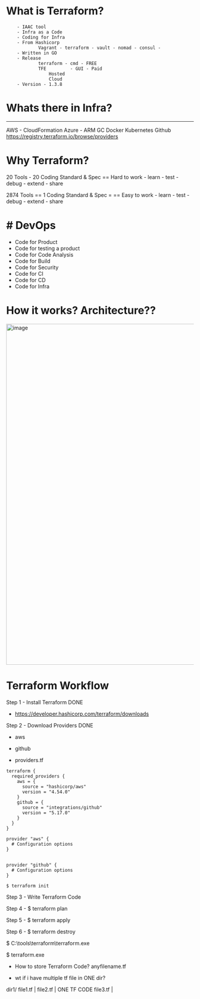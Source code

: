 
# What is Terraform?
		- IAAC tool
		- Infra as a Code
		- Coding for Infra
		- From Hashicorp
				Vagrant - terraform - vault - nomad - consul - 
		- Written in GO
		- Release
				terraform - cmd - FREE
				TFE			- GUI - Paid
					Hosted
					Cloud
		- Version - 1.3.8


# Whats there in Infra?
------------------------------
AWS			- CloudFormation
Azure		- ARM
GC
Docker
Kubernetes
Github
https://registry.terraform.io/browse/providers

# Why Terraform?

20 Tools - 20 Coding Standard & Spec == Hard to work - learn - test - debug - extend - share

2874 Tools == 1 Coding Standard & Spec = == Easy to work - learn - test - debug - extend - share

# # DevOps

- Code for Product
- Code for testing a product
- Code for Code Analysis
- Code for Build
- Code for Security
- Code for CI
- Code for CD
- Code for Infra


# How it works? Architecture??

<img width="914" alt="image" src="https://user-images.githubusercontent.com/44023974/218354871-006be02c-29de-46ae-bb34-f1a43bb3ee1c.png">

# Terraform Workflow

Step 1 - Install Terraform				DONE
- https://developer.hashicorp.com/terraform/downloads

Step 2 - Download Providers				DONE
- aws
- github

- providers.tf
```
terraform {
  required_providers {
    aws = {
      source = "hashicorp/aws"
      version = "4.54.0"
    }
	github = {
      source = "integrations/github"
      version = "5.17.0"
    }
  }
}

provider "aws" {
  # Configuration options
}


provider "github" {
  # Configuration options
}
```
```
$ terraform init
```

Step 3 - Write Terraform Code

Step 4 - $ terraform plan

Step 5 - $ terraform apply

Step 6 - $ terraform destroy


$ C:\tools\terraform\terraform.exe

$ terraform.exe

- How to store Terraform Code?
anyfilename.tf

- wt if i have multiple tf file in ONE dir?

dir1/
		file1.tf		|
		file2.tf		|		ONE TF CODE
		file3.tf		|




